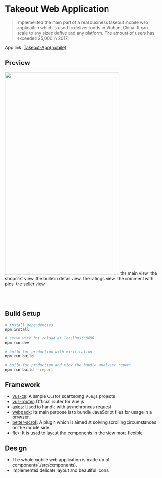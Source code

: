 

# Takeout Web Application
> Implemented the main part of a real business takeout mobile web applicaiton which is used to deliver foods in Wuhan, China. It can scale to any sized defive and any platform. The amount of users has exceeded 25,000 in 2017.


<span>App link: <a href="http://www.zityuen.com:8080">Takeout-App(mobile)</a></span>
## Preview
<img width="375" height="665" src="https://github.com/Zityuen/Takeout-Web-App/blob/master/preview/1.png">
<span>the main view</span>

<img src="https://github.com/Zityuen/Takeout-Web-App/blob/master/preview/2.png" alt="">
<span>the shopcart view</span>

<img src="https://github.com/Zityuen/Takeout-Web-App/blob/master/preview/3.png" alt="">
<span>the bulletin detail view</span>

<img src="https://github.com/Zityuen/Takeout-Web-App/blob/master/preview/4.png" alt="">
<span>the ratings view</span>

<img src="https://github.com/Zityuen/Takeout-Web-App/blob/master/preview/6.png" alt="">
<span>the comment with pics</span>

<img src="https://github.com/Zityuen/Takeout-Web-App/blob/master/preview/5.png" alt="">
<span>the seller view</span>




<br></br>
## Build Setup

``` bash
# install dependencies
npm install

# serve with hot reload at localhost:8080
npm run dev

# build for production with minification
npm run build

# build for production and view the bundle analyzer report
npm run build --report
```


## Framework
<ul>
  <li><a href="https://github.com/vuejs/vue-cli">vue-cli</a>: A simple CLI for scaffolding Vue.js projects</li>
  <li><a href="https://github.com/vuejs/vue-router">vue-router</a>: Official router for Vue.js</li>
  <li><a href="https://github.com/axios/axios">axios</a>: Used to handle with asynchronous request</li>
  <li><a href="https://github.com/webpack/webpack">webpack</a>: Its main purpose is to bundle JavaScript files for usage in a browser.</li>
  <li><a href="https://github.com/ustbhuangyi/better-scroll">better-scroll</a>: A plugin which is aimed at solving scrolling circumstances on the mobile side</li>
  <li>flex: It is used to layout the components in the view more flexible</li>
</ul>

## Design
<ul>
  <li>The whole mobile web application is made up of components(./src/components).</li>
  <li>Implemented delicate layout and beautiful icons.</li>
</ul>
